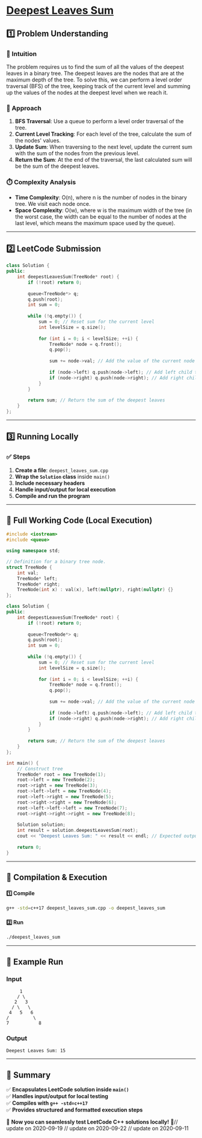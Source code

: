 # **[Deepest Leaves Sum](https://leetcode.com/problems/deepest-leaves-sum/description/)**  

## **1️⃣ Problem Understanding**  
### **📌 Intuition**  
The problem requires us to find the sum of all the values of the deepest leaves in a binary tree. The deepest leaves are the nodes that are at the maximum depth of the tree. To solve this, we can perform a level order traversal (BFS) of the tree, keeping track of the current level and summing up the values of the nodes at the deepest level when we reach it.

### **🚀 Approach**  
1. **BFS Traversal**: Use a queue to perform a level order traversal of the tree.
2. **Current Level Tracking**: For each level of the tree, calculate the sum of the nodes' values.
3. **Update Sum**: When traversing to the next level, update the current sum with the sum of the nodes from the previous level.
4. **Return the Sum**: At the end of the traversal, the last calculated sum will be the sum of the deepest leaves.

### **⏱️ Complexity Analysis**  
- **Time Complexity**: O(n), where n is the number of nodes in the binary tree. We visit each node once.
- **Space Complexity**: O(w), where w is the maximum width of the tree (in the worst case, the width can be equal to the number of nodes at the last level, which means the maximum space used by the queue).

---  

## **2️⃣ LeetCode Submission**  
```cpp
class Solution {
public:
    int deepestLeavesSum(TreeNode* root) {
        if (!root) return 0;
        
        queue<TreeNode*> q;
        q.push(root);
        int sum = 0;
        
        while (!q.empty()) {
            sum = 0; // Reset sum for the current level
            int levelSize = q.size();
            
            for (int i = 0; i < levelSize; ++i) {
                TreeNode* node = q.front();
                q.pop();
                
                sum += node->val; // Add the value of the current node
                
                if (node->left) q.push(node->left); // Add left child to the queue
                if (node->right) q.push(node->right); // Add right child to the queue
            }
        }
        
        return sum; // Return the sum of the deepest leaves
    }
};
```  

---  

## **3️⃣ Running Locally**  
### **✅ Steps**  
1. **Create a file**: `deepest_leaves_sum.cpp`  
2. **Wrap the `Solution` class** inside `main()`  
3. **Include necessary headers**  
4. **Handle input/output for local execution**  
5. **Compile and run the program**  

---  

## **📝 Full Working Code (Local Execution)**  
```cpp
#include <iostream>
#include <queue>

using namespace std;

// Definition for a binary tree node.
struct TreeNode {
    int val;
    TreeNode* left;
    TreeNode* right;
    TreeNode(int x) : val(x), left(nullptr), right(nullptr) {}
};

class Solution {
public:
    int deepestLeavesSum(TreeNode* root) {
        if (!root) return 0;
        
        queue<TreeNode*> q;
        q.push(root);
        int sum = 0;
        
        while (!q.empty()) {
            sum = 0; // Reset sum for the current level
            int levelSize = q.size();
            
            for (int i = 0; i < levelSize; ++i) {
                TreeNode* node = q.front();
                q.pop();
                
                sum += node->val; // Add the value of the current node
                
                if (node->left) q.push(node->left); // Add left child to the queue
                if (node->right) q.push(node->right); // Add right child to the queue
            }
        }
        
        return sum; // Return the sum of the deepest leaves
    }
};

int main() {
    // Construct tree
    TreeNode* root = new TreeNode(1);
    root->left = new TreeNode(2);
    root->right = new TreeNode(3);
    root->left->left = new TreeNode(4);
    root->left->right = new TreeNode(5);
    root->right->right = new TreeNode(6);
    root->left->left->left = new TreeNode(7);
    root->right->right->right = new TreeNode(8);
    
    Solution solution;
    int result = solution.deepestLeavesSum(root);
    cout << "Deepest Leaves Sum: " << result << endl; // Expected output: 15 (7 + 8)
    
    return 0;
}
```  

---  

## **🔧 Compilation & Execution**  
#### **1️⃣ Compile**  
```bash
g++ -std=c++17 deepest_leaves_sum.cpp -o deepest_leaves_sum
```  

#### **2️⃣ Run**  
```bash
./deepest_leaves_sum
```  

---  

## **🎯 Example Run**  
### **Input**  
```
     1
    / \
   2   3
  / \   \
 4   5   6
/         \
7           8
```  
### **Output**  
```
Deepest Leaves Sum: 15
```  

---  

## **📌 Summary**  
✅ **Encapsulates LeetCode solution inside `main()`**  
✅ **Handles input/output for local testing**  
✅ **Compiles with `g++ -std=c++17`**  
✅ **Provides structured and formatted execution steps**  

🚀 **Now you can seamlessly test LeetCode C++ solutions locally!** 🚀// update on 2020-09-19
// update on 2020-09-22
// update on 2020-09-11
